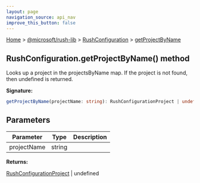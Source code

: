 ```yaml
---
layout: page
navigation_source: api_nav
improve_this_button: false
---
```



[Home](./index.md) &gt; [@microsoft/rush-lib](./rush-lib.md) &gt; [RushConfiguration](./rush-lib.rushconfiguration.md) &gt; [getProjectByName](./rush-lib.rushconfiguration.getprojectbyname.md)

## RushConfiguration.getProjectByName() method

Looks up a project in the projectsByName map. If the project is not found, then undefined is returned.

<b>Signature:</b>

```typescript
getProjectByName(projectName: string): RushConfigurationProject | undefined;
```

## Parameters

|  Parameter | Type | Description |
|  --- | --- | --- |
|  projectName | string |  |

<b>Returns:</b>

[RushConfigurationProject](./rush-lib.rushconfigurationproject.md) \| undefined
